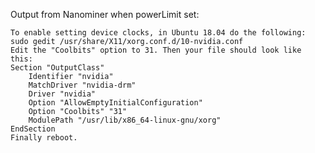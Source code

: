 Output from Nanominer when powerLimit set:

```Could not set clocks for device 0 because of insufficient permissions.
To enable setting device clocks, in Ubuntu 18.04 do the following:
sudo gedit /usr/share/X11/xorg.conf.d/10-nvidia.conf
Edit the "Coolbits" option to 31. Then your file should look like this:
Section "OutputClass"
    Identifier "nvidia"
    MatchDriver "nvidia-drm"
    Driver "nvidia"
    Option "AllowEmptyInitialConfiguration"
    Option "Coolbits" "31"
    ModulePath "/usr/lib/x86_64-linux-gnu/xorg"
EndSection
Finally reboot.
```
